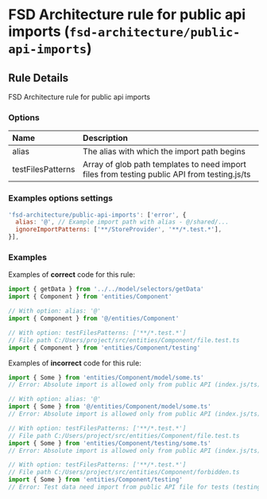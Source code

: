# FSD Architecture rule for public api imports (`fsd-architecture/public-api-imports`)

<!-- end auto-generated rule header -->

## Rule Details

FSD Architecture rule for public api imports

### Options

| Name                     | Description                                                                                  |
| :----------------------- | :---------------------------------------------                                               |
| alias                    | The alias with which the import path begins                                                  |
| testFilesPatterns        | Array of glob path templates to need import files from testing public API from testing.js/ts |

### Examples options settings

```js
'fsd-architecture/public-api-imports': ['error', {
  alias: '@', // Example import path with alias - @/shared/...
  ignoreImportPatterns: ['**/StoreProvider', '**/*.test.*'],
}],
```

### Examples

Examples of **correct** code for this rule:

```js
import { getData } from '../../model/selectors/getData'
import { Component } from 'entities/Component'

// With option: alias: '@'
import { Component } from '@/entities/Component'

// With option: testFilesPatterns: ['**/*.test.*']
// File path C:/Users/project/src/entities/Component/file.test.ts
import { Component } from 'entities/Component/testing'
```

Examples of **incorrect** code for this rule:

```js
import { Some } from 'entities/Component/model/some.ts'
// Error: Absolute import is allowed only from public API (index.js/ts)

// With option: alias: '@'
import { Some } from '@/entities/Component/model/some.ts'
// Error: Absolute import is allowed only from public API (index.js/ts)

// With option: testFilesPatterns: ['**/*.test.*']
// File path C:/Users/project/src/entities/Component/file.test.ts
import { Some } from 'entities/Component/testing/some.ts'
// Error: Absolute import is allowed only from public API (index.js/ts)

// With option: testFilesPatterns: ['**/*.test.*']
// File path C:/Users/project/src/entities/Component/forbidden.ts
import { Some } from 'entities/Component/testing'
// Error: Test data need import from public API file for tests (testing.js/ts) only in files from testFilesPatterns option
```
